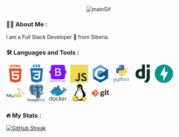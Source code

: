 <div id="mainGif" align="center">
    <img src="https://media.giphy.com/media/ZG719ozZxGuThHBckn/giphy.gif" alt="mainGif">
</div>

### :man_technologist: About Me :
I am a Full Stack Developer :shark: from Siberia.

### :hammer_and_wrench: Languages and Tools :  
<div>
    <img src="https://github.com/devicons/devicon/blob/master/icons/html5/html5-plain-wordmark.svg" title="HTML5" alt="HTML" width="50" height="50"/>&nbsp;
    <img src="https://github.com/devicons/devicon/blob/master/icons/css3/css3-plain-wordmark.svg"  title="CSS3" alt="CSS" width="50" height="50"/>&nbsp;
    <img src="https://github.com/devicons/devicon/blob/master/icons/bootstrap/bootstrap-original-wordmark.svg"  title="bootstrap" alt="bootstrap" width="50" height="50"/>&nbsp;
    <img src="https://github.com/devicons/devicon/blob/master/icons/javascript/javascript-original.svg"  title="JS" alt="JS" width="50" height="50"/>&nbsp;
    <img src="https://github.com/devicons/devicon/blob/master/icons/c/c-original.svg" title="C" alt="C" width="50" height="50"/>&nbsp;
    <img src="https://github.com/devicons/devicon/blob/master/icons/python/python-original-wordmark.svg" title="python" alt="python" width="50" height="50"/>&nbsp;
    <img src="https://github.com/devicons/devicon/blob/master/icons/django/django-plain.svg" title="django" alt="django" width="50" height="50"/>&nbsp;
    <img src="https://github.com/devicons/devicon/blob/master/icons/fastapi/fastapi-original.svg" title="fastap" alt="fastapi" width="50" height="50"/>&nbsp;
    <img src="https://github.com/devicons/devicon/blob/master/icons/mysql/mysql-original-wordmark.svg" title="MySQL"  alt="MySQL" width="50" height="50"/>&nbsp;
    <img src="https://github.com/devicons/devicon/blob/master/icons/postgresql/postgresql-original-wordmark.svg" title="postgres"  alt="postgres" width="50" height="50"/>&nbsp;
    <img src="https://github.com/devicons/devicon/blob/master/icons/docker/docker-original-wordmark.svg" title="docker"  alt="docker" width="50" height="50"/>&nbsp;
    <img src="https://github.com/devicons/devicon/blob/master/icons/linux/linux-original.svg" title="linux"  alt="linux" width="50" height="50"/>&nbsp;
    <img src="https://github.com/devicons/devicon/blob/master/icons/git/git-original-wordmark.svg" title="Git" **alt="Git" width="50" height="50"/>
</div>

### :fire: My Stats : 
[![GitHub Streak](http://github-readme-streak-stats.herokuapp.com?user=0b1100100&theme=dark&background=000000)](https://git.io/streak-stats)



